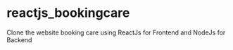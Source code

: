 # reactjs_bookingcare
Clone the website booking care using ReactJs for Frontend and NodeJs for Backend
